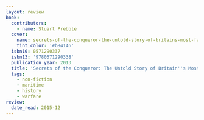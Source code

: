 ```yaml
---
layout: review
book:
  contributors:
    - name: Stuart Prebble
  cover:
    name: secrets-of-the-conqueror-the-untold-story-of-britains-most-famous-submarine.jpg
    tint_color: '#b84146'
  isbn10: 0571290337
  isbn13: '9780571290338'
  publication_year: 2013
  title: 'Secrets of the Conqueror: The Untold Story of Britain''s Most Famous Submarine'
  tags:
    - non-fiction
    - maritime
    - history
    - warfare
review:
  date_read: 2015-12
---
```

